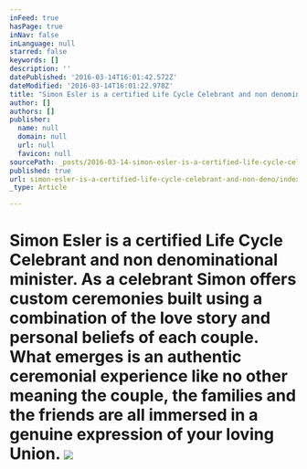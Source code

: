 ```yaml
---
inFeed: true
hasPage: true
inNav: false
inLanguage: null
starred: false
keywords: []
description: ''
datePublished: '2016-03-14T16:01:42.572Z'
dateModified: '2016-03-14T16:01:22.978Z'
title: "Simon Esler is a certified Life Cycle Celebrant and non denominational minister. As a celebrant Simon offers custom ceremonies built using a combination of the love story and personal beliefs of each couple. What emerges is an authentic ceremonial experience like no other meaning the couple, the families and the friends are all immersed in a genuine expression of your loving Union.\_"
author: []
authors: []
publisher:
  name: null
  domain: null
  url: null
  favicon: null
sourcePath: _posts/2016-03-14-simon-esler-is-a-certified-life-cycle-celebrant-and-non-deno.md
published: true
url: simon-esler-is-a-certified-life-cycle-celebrant-and-non-deno/index.html
_type: Article

---
```

# Simon Esler is a certified Life Cycle Celebrant and non denominational minister. As a celebrant Simon offers custom ceremonies built using a combination of the love story and personal beliefs of each couple. What emerges is an authentic ceremonial experience like no other meaning the couple, the families and the friends are all immersed in a genuine expression of your loving Union. ![](https://the-grid-user-content.s3-us-west-2.amazonaws.com/bcc88490-ce2d-4c2b-9a96-9c8485a6be48.jpg)